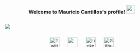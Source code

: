 <h3 align="center">
  Welcome to Mauricio Cantillos's profile!
  <img src="https://media.giphy.com/media/hvRJCLFzcasrR4ia7z/giphy.gif" width="28">
</h3>
  <!-- Typing SVG by DenverCoder1 - https://github.com/DenverCoder1/readme-typing-svg -->
<div style="display: flex">
  <p align="center" >
    <a href="https://github.com/DenverCoder1/readme-typing-svg"><img style="justify-content: center" src="https://readme-typing-svg.herokuapp.com/?lines=Full+Stack+Web+Developer;Technology+Lover+and+Creativity+Nerd;Passionate+About+New+Technologies;Anime+Fan+and+Avid+PC+Gamer"></a>
  </p>
</div>
  



<!-- Social icons section -->
<p align="center">
  <a href="https://twitter.com/MauroCantillo_"><img width="32px" alt="Twitter" title="Twitter" src="https://img.icons8.com/color/452/twitter--v1.png"/></a>
  &#8287;&#8287;&#8287;&#8287;&#8287;
  <a href="https://discord.gg/bvU7mrAt" alt="Gaming Server for Free Time" title="Gaming Server for Free Time"><img width="32px" src="https://img.icons8.com/color/452/discord-logo.png"/></a>
  &#8287;&#8287;&#8287;&#8287;&#8287;
  <a href="https://www.linkedin.com/in/mauricio-cantillo-moreno-374576184/"><img width="32px" alt="LinkedIn" title="Want to connect?" src="https://img.icons8.com/color/344/linkedin-circled--v1.png"/></a>
  &#8287;&#8287;&#8287;&#8287;&#8287;
  <a href="https://github.com/Zeraltz/"><img width="32px" alt="Github" title="My Github" src="https://img.icons8.com/nolan/344/github.png"/></a>
</p>
